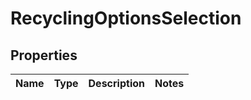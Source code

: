
# RecyclingOptionsSelection

## Properties
Name | Type | Description | Notes
------------ | ------------- | ------------- | -------------




